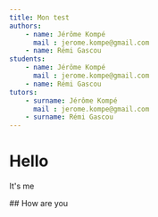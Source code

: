 ```yaml
---
title: Mon test
authors:
	- name: Jérôme Kompé
	  mail : jerome.kompe@gmail.com
	- name: Rémi Gascou
students:
	- name: Jérôme Kompé
	  mail : jerome.kompe@gmail.com
	- name: Rémi Gascou
tutors:
	- surname: Jérôme Kompé
	  mail : jerome.kompe@gmail.com
	- surname: Rémi Gascou
---
```




# Hello

It's me

## How are you
